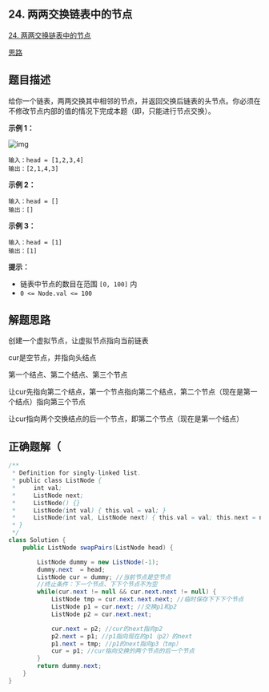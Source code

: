 ## 24. 两两交换链表中的节点

[24. 两两交换链表中的节点](https://leetcode.cn/problems/swap-nodes-in-pairs/)

[思路](https://leetcode.cn/problems/swap-nodes-in-pairs/description/#)



## 题目描述



给你一个链表，两两交换其中相邻的节点，并返回交换后链表的头节点。你必须在不修改节点内部的值的情况下完成本题（即，只能进行节点交换）。

 

**示例 1：**

![img](https://alylmengbucket.oss-cn-nanjing.aliyuncs.com/2023-9/202310172329723.jpeg)

```
输入：head = [1,2,3,4]
输出：[2,1,4,3]
```

**示例 2：**

```
输入：head = []
输出：[]
```

**示例 3：**

```
输入：head = [1]
输出：[1]
```

 

**提示：**

- 链表中节点的数目在范围 `[0, 100]` 内
- `0 <= Node.val <= 100`



## 解题思路

创建一个虚拟节点，让虚拟节点指向当前链表

cur是空节点，并指向头结点

第一个结点、第二个结点、第三个节点

让cur先指向第二个结点，第一个节点指向第二个结点，第二个节点（现在是第一个结点）指向第三个节点

让cur指向两个交换结点的后一个节点，即第二个节点（现在是第一个结点）



## 正确题解（



```java
/**
 * Definition for singly-linked list.
 * public class ListNode {
 *     int val;
 *     ListNode next;
 *     ListNode() {}
 *     ListNode(int val) { this.val = val; }
 *     ListNode(int val, ListNode next) { this.val = val; this.next = next; }
 * }
 */
class Solution {
    public ListNode swapPairs(ListNode head) {

        ListNode dummy = new ListNode(-1);
        dummy.next  = head;
        ListNode cur = dummy; //当前节点是空节点
        //终止条件：下一个节点、下下个节点不为空
        while(cur.next != null && cur.next.next != null) {
            ListNode tmp = cur.next.next.next; //临时保存下下下个节点
            ListNode p1 = cur.next; //交换p1和p2
            ListNode p2 = cur.next.next;

            cur.next = p2; //cur的next指向p2
            p2.next = p1; //p1指向现在的p1（p2）的next
            p1.next = tmp; //p1的next指向p3（tmp）
            cur = p1; //cur指向交换的两个节点的后一个节点
        }
        return dummy.next;
    }
}
```

